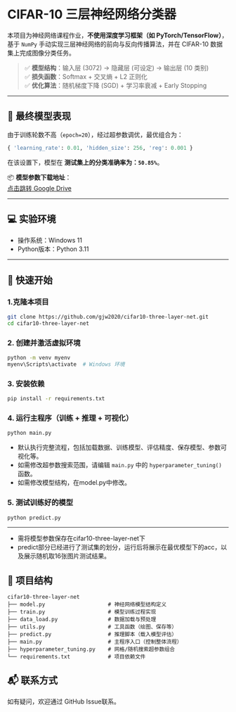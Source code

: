 
# CIFAR-10 三层神经网络分类器

本项目为神经网络课程作业，**不使用深度学习框架（如 PyTorch/TensorFlow）**，基于 `NumPy` 手动实现三层神经网络的前向与反向传播算法，并在 CIFAR-10 数据集上完成图像分类任务。

> ✅ **模型结构**：输入层 (3072) → 隐藏层 (可设定) → 输出层 (10 类别)  
> ✅ **损失函数**：Softmax + 交叉熵 + L2 正则化  
> ✅ **优化算法**：随机梯度下降 (SGD) + 学习率衰减 + Early Stopping

---

## 🎯 最终模型表现

由于训练轮数不高（`epoch=20`），经过超参数调优，最优组合为：

```python
{ 'learning_rate': 0.01, 'hidden_size': 256, 'reg': 0.001 }
```

在该设置下，模型在 **测试集上的分类准确率为：`50.85%`**。

📦 **模型参数下载地址**：  
[点击跳转 Google Drive](https://drive.google.com/file/d/1GnPpTz2bGZZuR8_7qVd2iH6bYwFxocqv/view?usp=sharing)

---

## 💻 实验环境

- 操作系统：Windows 11  
- Python版本：Python 3.11  

---

## 🚀 快速开始

### 1.克隆本项目
```bash
git clone https://github.com/gjw2020/cifar10-three-layer-net.git
cd cifar10-three-layer-net
```

### 2. 创建并激活虚拟环境

```bash
python -m venv myenv
myenv\Scripts\activate  # Windows 环境
```

### 3. 安装依赖

```bash
pip install -r requirements.txt
```

### 4. 运行主程序（训练 + 推理 + 可视化）

```bash
python main.py
```

- 默认执行完整流程，包括加载数据、训练模型、评估精度、保存模型、参数可视化等。
- 如需修改超参数搜索范围，请编辑 `main.py` 中的 `hyperparameter_tuning()` 函数。
- 如需修改模型结构，在model.py中修改。

### 5. 测试训练好的模型

```bash
python predict.py
```
---

- 需将模型参数保存在cifar10-three-layer-net下
- predict部分已经进行了测试集的划分，运行后将展示在最优模型下的acc，以及展示随机取16张图片测试结果。

## 📁 项目结构

```
cifar10-three-layer-net
├── model.py                    # 神经网络模型结构定义
├── train.py                    # 模型训练过程实现
├── data_load.py                # 数据加载与预处理
├── utils.py                    # 工具函数（绘图、保存等）
├── predict.py                  # 推理脚本（载入模型评估）
├── main.py                     # 主程序入口（控制整体流程）
├── hyperparameter_tuning.py    # 网格/随机搜索超参数组合
└── requirements.txt            # 项目依赖文件
```


## 📬 联系方式

如有疑问，欢迎通过 GitHub Issue联系。
